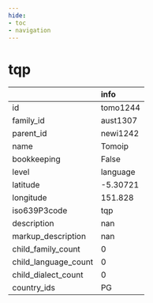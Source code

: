 ```yaml
---
hide:
- toc
- navigation
---
```

# tqp
|                      | info     |
|:---------------------|:---------|
| id                   | tomo1244 |
| family_id            | aust1307 |
| parent_id            | newi1242 |
| name                 | Tomoip   |
| bookkeeping          | False    |
| level                | language |
| latitude             | -5.30721 |
| longitude            | 151.828  |
| iso639P3code         | tqp      |
| description          | nan      |
| markup_description   | nan      |
| child_family_count   | 0        |
| child_language_count | 0        |
| child_dialect_count  | 0        |
| country_ids          | PG       |
